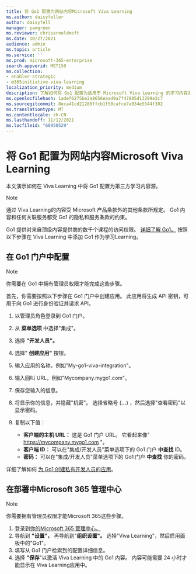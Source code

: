 ```yaml
---
title: 将 Go1 配置为网站内容Microsoft Viva Learning
ms.author: daisyfeller
author: daisyfell
manager: pamgreen
ms.reviewer: chrisarnoldmsft
ms.date: 10/27/2021
audience: admin
ms.topic: article
ms.service: ''
ms.prod: microsoft-365-enterprise
search.appverid: MET150
ms.collection:
- enabler-strategic
- m365initiative-viva-learning
localization_priority: medium
description: 了解如何将 Go1 配置为适用于 Microsoft Viva Learning 的学习内容源。
ms.openlocfilehash: 1adef6275be2a8656eaad9a7f47805d13299e3c7
ms.sourcegitcommit: 8eca41cd21280ffcb1f50cafce7a934e5544f302
ms.translationtype: MT
ms.contentlocale: zh-CN
ms.lasthandoff: 11/12/2021
ms.locfileid: "60950529"
---
```

# <a name="configure-go1-as-a-content-source-for-microsoft-viva-learning"></a>将 Go1 配置为网站内容Microsoft Viva Learning

本文演示如何在 Viva Learning 中将 Go1 配置为第三方学习内容源。

>[!NOTE]
>通过 Viva Learning的内容受 Microsoft 产品条款外的其他条款所规定。 Go1 内容和任何关联服务都受 Go1 的隐私和服务条款的约束。

Go1 提供对来自顶级内容提供商的数千个课程的访问权限。 [详细了解 Go1。](https://www.go1.com/go1-microsoft-viva) 按照以下步骤在 Viva Learning 中添加 Go1 作为学习Learning。

## <a name="configure-in-your-go1-portal"></a>在 Go1 门户中配置

>[!NOTE]
>你需要在 Go1 中拥有管理员权限才能完成这些步骤。

首先，你需要按照以下步骤在 Go1 门户中创建应用。 此应用将生成 API 密钥，可用于向 Go1 进行身份验证并请求 API。

1. 以管理员角色登录到 Go1 门户。

2. 从 **菜单选项** 中选择"集成"。

3. 选择 **"开发人员"。**
4. 选择" **创建应用"** 按钮。
5. 输入应用的名称，例如"My-go1-viva-integration"。
6. 输入回叫 URL，例如"Mycompany.mygo1.com"。
7. 保存您输入的信息。
8. 将显示你的信息，并隐藏"机密"。 选择省略号 (**...**) ，然后选择"查看密码"以显示密码。 
9. 复制以下值：

    - **客户端的主机 URL：** 这是 Go1 门户 URL。 它看起来像" https://mycompany.mygo1.com "。
    - **客户端 ID：** 可以在"集成/开发人员"菜单选项下的 Go1 门户 **中查找** ID。
    - **密码：** 可以在"集成/开发人员"菜单选项下的 Go1 门户 **中查找** 你的密码。

详细了解如何 [为 Go1 创建私有开发人员的应用](https://help.go1.com/en/articles/4642648-integrate-with-the-go1-api)。

## <a name="configure-in-your-microsoft-365-admin-center"></a>在部署中Microsoft 365 管理中心

>[!NOTE]
>你需要拥有管理员权限才能Microsoft 365这些步骤。

1. 登录到[你的Microsoft 365 管理中心。](https://admin.microsoft.com)
2. 导航到 **"设置"，** 再导航到"**组织设置"。** 选择"Viva Learning"，然后启用面板中的"Go1"。
3. 填写从 Go1 门户检索到的配置详细信息。
4. 选择 **"保存**"以激活 Viva Learning 中的 Go1 内容。 内容可能需要 24 小时才能显示在 Viva Learning应用中。
